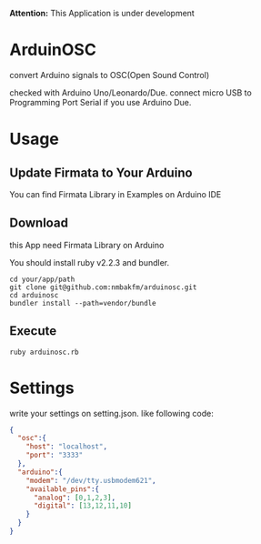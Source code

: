 **Attention:** This Application is under development

# ArduinOSC

convert Arduino signals to OSC(Open Sound Control)

checked with Arduino Uno/Leonardo/Due.
connect micro USB to Programming Port Serial if you use Arduino Due.

# Usage

## Update Firmata to Your Arduino

You can find Firmata Library in Examples on Arduino IDE

## Download
this App need Firmata Library on Arduino

You should install ruby v2.2.3 and bundler.

```plain
cd your/app/path
git clone git@github.com:nmbakfm/arduinosc.git
cd arduinosc
bundler install --path=vendor/bundle
```

## Execute
```plain
ruby arduinosc.rb
```

# Settings

write your settings on setting.json. like following code:

```json
{
  "osc":{
    "host": "localhost",
    "port": "3333"
  },
  "arduino":{
    "modem": "/dev/tty.usbmodem621",
    "available_pins":{
      "analog": [0,1,2,3],
      "digital": [13,12,11,10]
    }
  }
}
```
